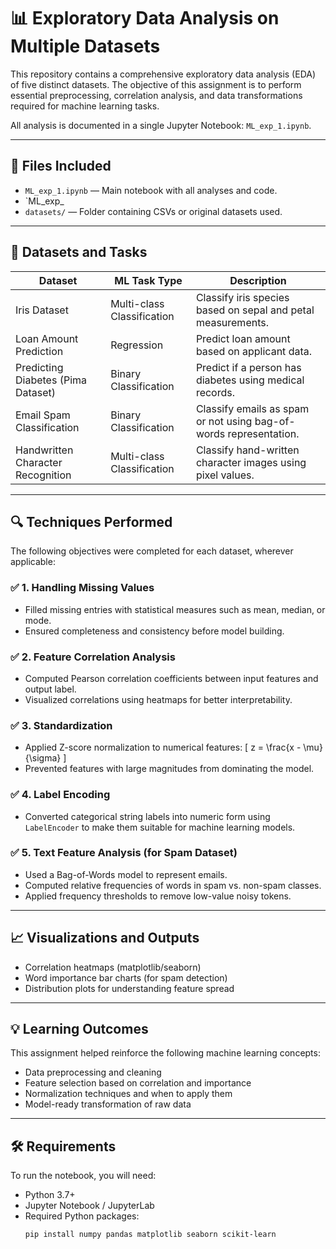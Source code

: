 ﻿# 📊 Exploratory Data Analysis on Multiple Datasets

This repository contains a comprehensive exploratory data analysis (EDA) of five distinct datasets. The objective of this assignment is to perform essential preprocessing, correlation analysis, and data transformations required for machine learning tasks.

All analysis is documented in a single Jupyter Notebook: `ML_exp_1.ipynb`.

---

## 📁 Files Included

- `ML_exp_1.ipynb` — Main notebook with all analyses and code.
- `ML_exp_
- `datasets/` — Folder containing CSVs or original datasets used.

---

## 📌 Datasets and Tasks

| Dataset                              | ML Task Type               | Description                                                                 |
|--------------------------------------|----------------------------|-----------------------------------------------------------------------------|
| Iris Dataset                         | Multi-class Classification | Classify iris species based on sepal and petal measurements.                |
| Loan Amount Prediction               | Regression                 | Predict loan amount based on applicant data.                                |
| Predicting Diabetes (Pima Dataset)   | Binary Classification      | Predict if a person has diabetes using medical records.                     |
| Email Spam Classification            | Binary Classification      | Classify emails as spam or not using bag-of-words representation.           |
| Handwritten Character Recognition    | Multi-class Classification | Classify hand-written character images using pixel values.                  |

---

## 🔍 Techniques Performed

The following objectives were completed for each dataset, wherever applicable:

### ✅ 1. Handling Missing Values
- Filled missing entries with statistical measures such as mean, median, or mode.
- Ensured completeness and consistency before model building.

### ✅ 2. Feature Correlation Analysis
- Computed Pearson correlation coefficients between input features and output label.
- Visualized correlations using heatmaps for better interpretability.

### ✅ 3. Standardization
- Applied Z-score normalization to numerical features:
  \[
  z = \frac{x - \mu}{\sigma}
  \]
- Prevented features with large magnitudes from dominating the model.

### ✅ 4. Label Encoding
- Converted categorical string labels into numeric form using `LabelEncoder` to make them suitable for machine learning models.

### ✅ 5. Text Feature Analysis (for Spam Dataset)
- Used a Bag-of-Words model to represent emails.
- Computed relative frequencies of words in spam vs. non-spam classes.
- Applied frequency thresholds to remove low-value noisy tokens.

---

## 📈 Visualizations and Outputs

- Correlation heatmaps (matplotlib/seaborn)
- Word importance bar charts (for spam detection)
- Distribution plots for understanding feature spread

---

## 💡 Learning Outcomes

This assignment helped reinforce the following machine learning concepts:

- Data preprocessing and cleaning
- Feature selection based on correlation and importance
- Normalization techniques and when to apply them
- Model-ready transformation of raw data

---

## 🛠️ Requirements

To run the notebook, you will need:

- Python 3.7+
- Jupyter Notebook / JupyterLab
- Required Python packages:
  ```bash
  pip install numpy pandas matplotlib seaborn scikit-learn
